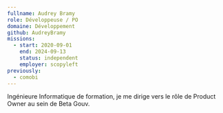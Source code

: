 ```yaml
---
fullname: Audrey Bramy
role: Développeuse / PO
domaine: Développement
github: AudreyBramy
missions:
  - start: 2020-09-01
    end: 2024-09-13
    status: independent
    employer: scopyleft
previously:
  - comobi
---
```

Ingénieure Informatique de formation, je me dirige vers le rôle de Product Owner au sein de Beta Gouv.